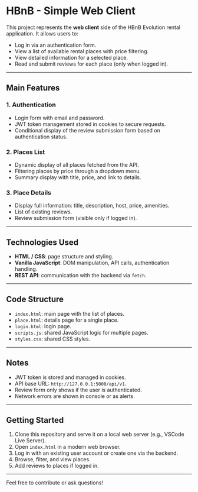 # HBnB - Simple Web Client

This project represents the **web client** side of the HBnB Evolution rental application. It allows users to:

- Log in via an authentication form.
- View a list of available rental places with price filtering.
- View detailed information for a selected place.
- Read and submit reviews for each place (only when logged in).

---

## Main Features

### 1. Authentication

- Login form with email and password.
- JWT token management stored in cookies to secure requests.
- Conditional display of the review submission form based on authentication status.

### 2. Places List

- Dynamic display of all places fetched from the API.
- Filtering places by price through a dropdown menu.
- Summary display with title, price, and link to details.

### 3. Place Details

- Display full information: title, description, host, price, amenities.
- List of existing reviews.
- Review submission form (visible only if logged in).

---

## Technologies Used

- **HTML / CSS**: page structure and styling.
- **Vanilla JavaScript**: DOM manipulation, API calls, authentication handling.
- **REST API**: communication with the backend via `fetch`.

---

## Code Structure

- `index.html`: main page with the list of places.
- `place.html`: details page for a single place.
- `login.html`: login page.
- `scripts.js`: shared JavaScript logic for multiple pages.
- `styles.css`: shared CSS styles.

---

## Notes

- JWT token is stored and managed in cookies.
- API base URL: `http://127.0.0.1:5000/api/v1`.
- Review form only shows if the user is authenticated.
- Network errors are shown in console or as alerts.

---

## Getting Started

1. Clone this repository and serve it on a local web server (e.g., VSCode Live Server).
2. Open `index.html` in a modern web browser.
3. Log in with an existing user account or create one via the backend.
4. Browse, filter, and view places.
5. Add reviews to places if logged in.

---

Feel free to contribute or ask questions!

